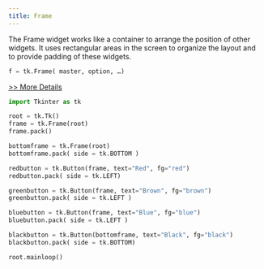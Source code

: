 ```yaml
---
title: Frame
---
```

The Frame widget works like a container to arrange the position of other widgets. It uses rectangular areas in the screen to organize the layout and to provide padding of these widgets.

```python
f = tk.Frame( master, option, …)
```

[>> More Details](https://www.tutorialspoint.com/python/tk_frame.htm)

```python
import Tkinter as tk

root = tk.Tk()
frame = tk.Frame(root)
frame.pack()

bottomframe = tk.Frame(root)
bottomframe.pack( side = tk.BOTTOM )

redbutton = tk.Button(frame, text="Red", fg="red")
redbutton.pack( side = tk.LEFT)

greenbutton = tk.Button(frame, text="Brown", fg="brown")
greenbutton.pack( side = tk.LEFT )

bluebutton = tk.Button(frame, text="Blue", fg="blue")
bluebutton.pack( side = tk.LEFT )

blackbutton = tk.Button(bottomframe, text="Black", fg="black")
blackbutton.pack( side = tk.BOTTOM)

root.mainloop()
```
